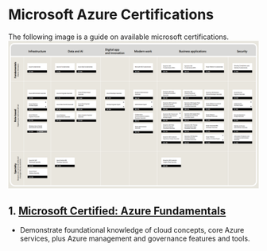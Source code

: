 # Microsoft Azure Certifications
The following image is a guide on available microsoft certifications.
![Become Microsoft Certified](./0.1.%20Assets/Become_Microsoft_Certified.png)

## 1. [Microsoft Certified: Azure Fundamentals](./1.0.%20Azure%20Fundamentals/1.0.%20Introduction.md)
- Demonstrate foundational knowledge of cloud concepts, core Azure services, plus Azure management and governance features and tools.